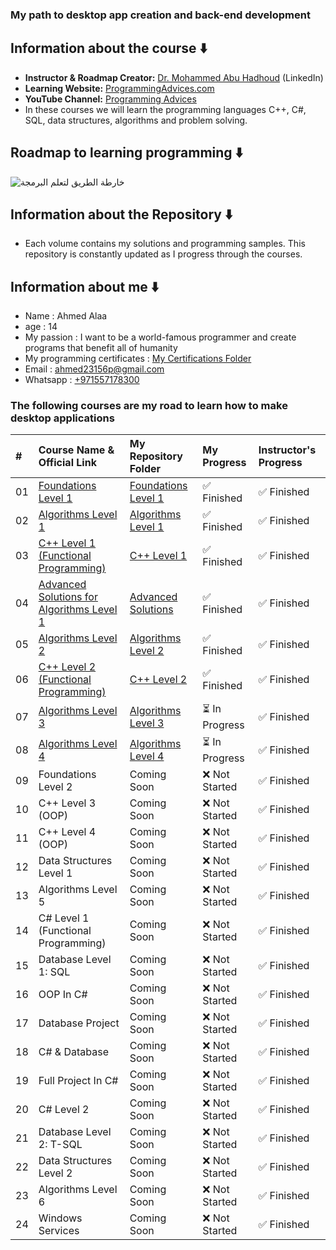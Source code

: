 ### My path to desktop app creation and back-end development 
## Information about the course ⬇️
* **Instructor & Roadmap Creator:** [Dr. Mohammed Abu Hadhoud](https://www.linkedin.com/in/abuhadhoud/) (LinkedIn)
* **Learning Website:** [ProgrammingAdvices.com](https://www.programmingadvices.com)
* **YouTube Channel:** [Programming Advices](https://www.youtube.com/@ProgrammingAdvices)
* In these courses we will learn the programming languages ​​C++, C#, SQL, data structures, algorithms and problem solving.
## Roadmap to learning programming ⬇️
![خارطة الطريق لتعلم البرمجة](https://github.com/user-attachments/assets/d30e2a41-2704-4d5d-a143-956c6b5670c3)

## Information about the Repository ⬇️
* Each volume contains my solutions and programming samples. This repository is constantly updated as I progress through the courses.
## Information about me ⬇️
* Name : Ahmed Alaa
* age  : 14
* My passion : I want to be a world-famous programmer and create programs that benefit all of humanity
* My programming certificates : [My Certifications Folder](./0.My%20programming%20certificates)
* Email : ahmed23156p@gmail.com <br>
* Whatsapp : [+971557178300](https://wa.me/971557178300)
### The following courses are my road to learn how to make desktop applications

| #  | Course Name & Official Link                                                                                                 | My Repository Folder                                                                                               | My Progress        | Instructor's Progress |
| :- | :----------------------------------------------------------------------------------------------------------------------- | :-------------------------------------------------------------------------------------------------------------- | :-------------- | :------------------ |
| 01 | [Foundations Level 1](https://programmingadvices.com/p/00316b)                                                               | [Foundations Level 1](./1.%20Foundations%20Level%201)                                                          | ✅ Finished     | ✅ Finished          |
| 02 | [Algorithms Level 1](https://programmingadvices.com/p/00316b1)                                                              | [Algorithms Level 1](./2.%20Algorithms%20Level%201)                                                           | ✅ Finished     | ✅ Finished          |
| 03 | [C++ Level 1 (Functional Programming)](https://programmingadvices.com/p/00316b11)                                         | [C++ Level 1](./3.%20C++%20LEVEL%201%20(FUNCTIONAL%20PROGRAMMING))                                             | ✅ Finished     | ✅ Finished          |
| 04 | [Advanced Solutions for Algorithms Level 1](https://programmingadvices.com/p/00316b111)                                   | [Advanced Solutions](./4.%20Advanced%20Solutions%20For%20Algorithms%20Level%201)                               | ✅ Finished     | ✅ Finished          |
| 05 | [Algorithms Level 2](https://programmingadvices.com/p/00316b11)                                                              | [Algorithms Level 2](./5.%20Algorithms%20Level%202)                                                           | ✅ Finished     | ✅ Finished          |
| 06 | [C++ Level 2 (Functional Programming)](https://programmingadvices.com/p/00316b11)                                         | [C++ Level 2](./6.%20C++%20Level%202%20(FUNCTIONS%20PROGRAMMING))                                             | ✅ Finished     | ✅ Finished          |
| 07 | [Algorithms Level 3](https://programmingadvices.com/p/00316b11)                                                              | [Algorithms Level 3](./7.%20Algorithms%20Level%203)                                                           | ⏳ In Progress  | ✅ Finished          |
| 08 | [Algorithms Level 4](https://programmingadvices.com/p/00316b11)                                                              | [Algorithms Level 4](./8.%20Algorithms%20Level%204)                                                           | ⏳ In Progress  | ✅ Finished          |
| 09 | Foundations Level 2                                                                                                      | Coming Soon                                                                                                    | ❌ Not Started | ✅ Finished          |
| 10 | C++ Level 3 (OOP)                                                                                                        | Coming Soon                                                                                                    | ❌ Not Started | ✅ Finished          |
| 11 | C++ Level 4 (OOP)                                                                                                        | Coming Soon                                                                                                    | ❌ Not Started | ✅ Finished          |
| 12 | Data Structures Level 1                                                                                                  | Coming Soon                                                                                                    | ❌ Not Started | ✅ Finished          |
| 13 | Algorithms Level 5                                                                                                      | Coming Soon                                                                                                    | ❌ Not Started | ✅ Finished          |
| 14 | C# Level 1 (Functional Programming)                                                                                      | Coming Soon                                                                                                    | ❌ Not Started | ✅ Finished          |
| 15 | Database Level 1: SQL                                                                                                    | Coming Soon                                                                                                    | ❌ Not Started | ✅ Finished          |
| 16 | OOP In C#                                                                                                                | Coming Soon                                                                                                    | ❌ Not Started | ✅ Finished          |
| 17 | Database Project                                                                                                         | Coming Soon                                                                                                    | ❌ Not Started | ✅ Finished          |
| 18 | C# & Database                                                                                                            | Coming Soon                                                                                                    | ❌ Not Started | ✅ Finished          |
| 19 | Full Project In C#                                                                                                       | Coming Soon                                                                                                    | ❌ Not Started | ✅ Finished          |
| 20 | C# Level 2                                                                                                               | Coming Soon                                                                                                    | ❌ Not Started | ✅ Finished          |
| 21 | Database Level 2: T-SQL                                                                                                  | Coming Soon                                                                                                    | ❌ Not Started | ✅ Finished          |
| 22 | Data Structures Level 2                                                                                                  | Coming Soon                                                                                                    | ❌ Not Started | ✅ Finished          |
| 23 | Algorithms Level 6                                                                                                      | Coming Soon                                                                                                    | ❌ Not Started | ✅ Finished          |
| 24 | Windows Services                                                                                                         | Coming Soon                                                                                                    | ❌ Not Started | ✅ Finished          |
